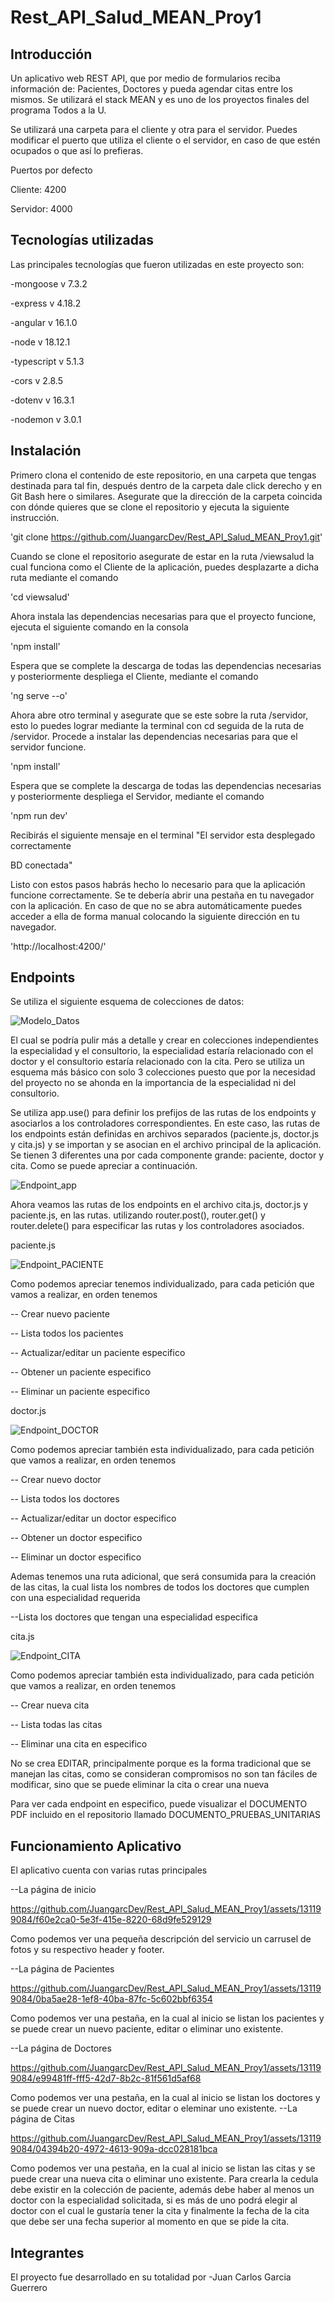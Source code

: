 # Rest_API_Salud_MEAN_Proy1

## Introducción
Un aplicativo web REST API, que por medio de formularios reciba información de: Pacientes, Doctores y pueda agendar citas entre los mismos. Se utilizará el stack MEAN y es uno de los proyectos finales del programa Todos a la U.

Se utilizará una carpeta para el cliente y otra para el servidor. Puedes modificar el puerto que utiliza el cliente o el servidor, en caso de que estén ocupados o que así lo prefieras.

Puertos por defecto

Cliente: 4200

Servidor: 4000

## Tecnologías utilizadas
Las principales tecnologías que fueron utilizadas en este proyecto son:

-mongoose v 7.3.2

-express v 4.18.2

-angular v 16.1.0

-node v 18.12.1

-typescript v 5.1.3

-cors v 2.8.5

-dotenv v 16.3.1

-nodemon v 3.0.1

## Instalación
Primero clona el contenido de este repositorio, en una carpeta que tengas destinada para tal fin, después dentro de la carpeta dale click derecho y en Git Bash here o similares. Asegurate que la dirección de la carpeta coincida con dónde quieres que se clone el  repositorio y ejecuta la siguiente instrucción.

'git clone https://github.com/JuangarcDev/Rest_API_Salud_MEAN_Proy1.git'

Cuando se clone el repositorio asegurate de estar en la ruta /viewsalud la cual funciona como el Cliente de la aplicación, puedes desplazarte a dicha ruta mediante el comando

'cd viewsalud'

Ahora instala las dependencias necesarias para que el proyecto funcione, ejecuta el siguiente comando en la consola

'npm install'

Espera que se complete la descarga de todas las dependencias necesarias y posteriormente despliega el Cliente, mediante el comando

'ng serve --o'

Ahora abre otro terminal y asegurate que se este sobre la ruta /servidor, esto lo puedes lograr mediante la terminal con cd seguida de la ruta de /servidor. Procede a instalar las dependencias necesarias para que el servidor funcione.

'npm install'

Espera que se complete la descarga de todas las dependencias necesarias y posteriormente despliega el Servidor, mediante el comando

'npm run dev'

Recibirás el siguiente mensaje en el terminal "El servidor esta desplegado correctamente
 
BD conectada"

Listo con estos pasos habrás hecho lo necesario para que la aplicación funcione correctamente. Se te debería abrir una pestaña en tu navegador con la aplicación. En caso de que no se abra automáticamente puedes acceder a ella de forma manual colocando la siguiente dirección en tu navegador.

'http://localhost:4200/'


## Endpoints

Se utiliza el siguiente esquema de colecciones de datos:

![Modelo_Datos](https://github.com/JuangarcDev/Rest_API_Salud_MEAN_Proy1/assets/131199084/48351423-f10d-4482-86e6-3981a18a671b)

El cual se podría pulir más a detalle y crear en colecciones independientes la especialidad y el consultorio, la especialidad estaría relacionado con el doctor y el consultorio estaría relacionado con la cita. Pero se utiliza un esquema más básico con solo 3 colecciones puesto que por la necesidad del proyecto no se ahonda en la importancia de la especialidad ni del consultorio.

Se utiliza app.use() para definir los prefijos de las rutas de los endpoints y asociarlos a los controladores correspondientes. En este caso, las rutas de los endpoints están definidas en  archivos separados (paciente.js, doctor.js y cita.js) y se importan y se asocian en el archivo  principal de la aplicación. Se tienen 3 diferentes una por cada componente grande: paciente, doctor y cita. Como se puede apreciar a continuación.

![Endpoint_app](https://github.com/JuangarcDev/Rest_API_Salud_MEAN_Proy1/assets/131199084/b4cbbffa-5e76-47cd-a631-849cb7ec7582)

Ahora veamos las rutas de los endpoints en el archivo cita.js, doctor.js y paciente.js, en las rutas. utilizando router.post(), router.get() y router.delete() para especificar las rutas y los controladores asociados.

paciente.js

![Endpoint_PACIENTE](https://github.com/JuangarcDev/Rest_API_Salud_MEAN_Proy1/assets/131199084/25406fca-bac2-4d19-969c-72ca84a6964c)

Como podemos apreciar tenemos individualizado, para cada petición que vamos a realizar, en orden tenemos

-- Crear nuevo paciente

-- Lista todos los pacientes

-- Actualizar/editar un paciente especifico

-- Obtener un paciente especifico

-- Eliminar un paciente especifico

doctor.js

![Endpoint_DOCTOR](https://github.com/JuangarcDev/Rest_API_Salud_MEAN_Proy1/assets/131199084/efef6d13-7da2-4daf-9909-80564075878f)

Como podemos apreciar también esta individualizado, para cada petición que vamos a realizar, en orden tenemos

-- Crear nuevo doctor

-- Lista todos los doctores

-- Actualizar/editar un doctor especifico

-- Obtener un doctor especifico

-- Eliminar un doctor especifico

Ademas tenemos una ruta adicional, que será consumida para la creación de las citas, la cual lista los nombres de todos los doctores que cumplen con una especialidad requerida

--Lista los doctores que tengan una especialidad especifica

cita.js

![Endpoint_CITA](https://github.com/JuangarcDev/Rest_API_Salud_MEAN_Proy1/assets/131199084/2202540c-ce12-46d2-a14f-cc2d6c989565)

Como podemos apreciar también esta individualizado, para cada petición que vamos a realizar, en orden tenemos

-- Crear nueva cita

-- Lista todas las citas

-- Eliminar una cita en especifico

No se crea EDITAR, principalmente porque es la forma tradicional que se manejan las citas, como se consideran compromisos no son tan fáciles de modificar, sino que se puede eliminar la cita o crear una nueva

Para ver cada endpoint en especifico, puede visualizar el DOCUMENTO PDF incluido en el repositorio llamado DOCUMENTO_PRUEBAS_UNITARIAS

## Funcionamiento Aplicativo

El aplicativo cuenta con varias  rutas principales

--La página de inicio

https://github.com/JuangarcDev/Rest_API_Salud_MEAN_Proy1/assets/131199084/f60e2ca0-5e3f-415e-8220-68d9fe529129

Como podemos ver una pequeña descripción del servicio un carrusel de fotos y su respectivo header y footer.

--La página de Pacientes

https://github.com/JuangarcDev/Rest_API_Salud_MEAN_Proy1/assets/131199084/0ba5ae28-1ef8-40ba-87fc-5c602bbf6354

Como podemos ver una pestaña, en la cual al inicio se listan los pacientes y se puede crear un nuevo paciente, editar o eliminar uno existente.

--La página de Doctores

https://github.com/JuangarcDev/Rest_API_Salud_MEAN_Proy1/assets/131199084/e99481ff-fff5-42d7-8b2c-81f561d5af68

Como podemos ver una pestaña, en la cual al inicio se listan los doctores y se puede crear un nuevo doctor, editar o eleminar uno existente.
--La página de Citas

https://github.com/JuangarcDev/Rest_API_Salud_MEAN_Proy1/assets/131199084/04394b20-4972-4613-909a-dcc028181bca

Como podemos ver una pestaña, en la cual al inicio se listan las citas y se puede crear una nueva cita o eliminar uno existente. Para crearla la cedula debe existir en la colección de paciente, además debe haber al menos un doctor con la especialidad solicitada, si es más de uno podrá elegir al  doctor con el cual le gustaría tener la cita y finalmente la fecha de la cita que debe ser una fecha superior al momento en que se pide la cita.

## Integrantes
El proyecto fue desarrollado en su totalidad por
-Juan Carlos Garcia Guerrero
